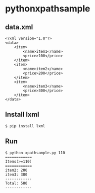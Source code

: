 # pythonxpathsample

## data.xml
```
<?xml version="1.0"?>
<data>
    <item>
        <name>item1</name>
        <price>100</price>
    </item>
    <item>
        <name>item2</name>
        <price>200</price>
    </item>
    <item>
        <name>item3</name>
        <price>300</price>
    </item>
</data>
```

## Install lxml
```
$ pip install lxml
```

## Run
```
$ python xpathsample.py 110
============
Items(>=110)
============
item2: 200
item3: 300
------------
Total: 500
------------
```
